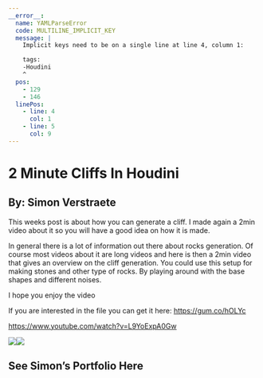 ```yaml
---
__error__:
  name: YAMLParseError
  code: MULTILINE_IMPLICIT_KEY
  message: |
    Implicit keys need to be on a single line at line 4, column 1:

    tags: 
    -Houdini
    ^
  pos:
    - 129
    - 146
  linePos:
    - line: 4
      col: 1
    - line: 5
      col: 9
---
```


# 2 Minute Cliffs In Houdini

## By: Simon Verstraete

This weeks post is about how you can generate a cliff. I made again a 2min video about it so you will have a good idea on how it is made. 

In general there is a lot of information out there about rocks generation. Of course most videos about it are long videos and here is then a 2min video that gives an overview on the cliff generation. You could use this setup for making stones and other type of rocks. By playing around with the base shapes and different noises.

I hope you enjoy the video

If you are interested in the file you can get it here: <https://gum.co/hOLYc>

<https://www.youtube.com/watch?v=L9YoExpA0Gw>

![](https://cdnb.artstation.com/p/media_assets/images/images/000/513/845/medium/Blog33_Rock_2.jpg?1572376668)![](https://cdna.artstation.com/p/media_assets/images/images/000/513/846/medium/Blog33_Rock_3.jpg?1572376687)

## See Simon’s Portfolio Here
